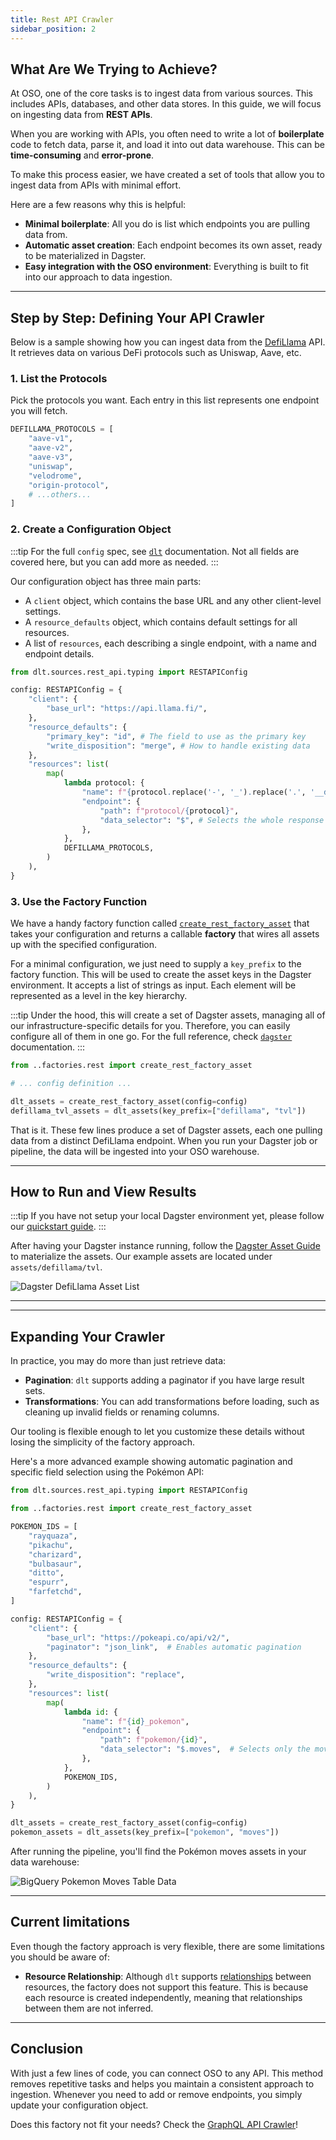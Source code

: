 ```yaml
---
title: Rest API Crawler
sidebar_position: 2
---
```


## What Are We Trying to Achieve?

At OSO, one of the core tasks is to ingest data from various sources. This
includes APIs, databases, and other data stores. In this guide, we will focus on
ingesting data from **REST APIs**.

When you are working with APIs, you often need to write a lot of **boilerplate**
code to fetch data, parse it, and load it into out data warehouse. This can be
**time-consuming** and **error-prone**.

To make this process easier, we have created a set of tools that allow you to
ingest data from APIs with minimal effort.

Here are a few reasons why this is helpful:

- **Minimal boilerplate**: All you do is list which endpoints you are pulling
  data from.
- **Automatic asset creation**: Each endpoint becomes its own asset, ready to be
  materialized in Dagster.
- **Easy integration with the OSO environment**: Everything is built to fit into
  our approach to data ingestion.

---

## Step by Step: Defining Your API Crawler

Below is a sample showing how you can ingest data from the
[DefiLlama](https://defillama.com/) API. It retrieves data on various DeFi
protocols such as Uniswap, Aave, etc.

### 1. List the Protocols

Pick the protocols you want. Each entry in this list represents one endpoint you
will fetch.

```python
DEFILLAMA_PROTOCOLS = [
    "aave-v1",
    "aave-v2",
    "aave-v3",
    "uniswap",
    "velodrome",
    "origin-protocol",
    # ...others...
]
```

### 2. Create a Configuration Object

:::tip
For the full `config` spec, see
[`dlt`](https://dlthub.com/docs/dlt-ecosystem/verified-sources/rest_api/basic)
documentation. Not all fields are covered here, but you can add more as needed.
:::

Our configuration object has three main parts:

- A `client` object, which contains the base URL and any other client-level
  settings.
- A `resource_defaults` object, which contains default settings for all
  resources.
- A list of `resources`, each describing a single endpoint, with a name and
  endpoint details.

```python
from dlt.sources.rest_api.typing import RESTAPIConfig

config: RESTAPIConfig = {
    "client": {
        "base_url": "https://api.llama.fi/",
    },
    "resource_defaults": {
        "primary_key": "id", # The field to use as the primary key
        "write_disposition": "merge", # How to handle existing data
    },
    "resources": list(
        map(
            lambda protocol: {
                "name": f"{protocol.replace('-', '_').replace('.', '__dot__')}_protocol",
                "endpoint": {
                    "path": f"protocol/{protocol}",
                    "data_selector": "$", # Selects the whole response
                },
            },
            DEFILLAMA_PROTOCOLS,
        )
    ),
}
```

### 3. Use the Factory Function

We have a handy factory function called
[`create_rest_factory_asset`](https://github.com/opensource-observer/oso/blob/main/warehouse/oso_dagster/factories/rest.py)
that takes your configuration and returns a callable **factory** that wires all
assets up with the specified configuration.

For a minimal configuration, we just need to supply a `key_prefix` to the
factory function. This will be used to create the asset keys in the Dagster
environment. It accepts a list of strings as input. Each element will be
represented as a level in the key hierarchy.

:::tip
Under the hood, this will create a set of Dagster assets, managing all of
our infrastructure-specific details for you. Therefore, you can easily configure
all of them in one go. For the full reference, check
[`dagster`](https://docs.dagster.io/_apidocs/assets#dagster.asset)
documentation.
:::

```python
from ..factories.rest import create_rest_factory_asset

# ... config definition ...

dlt_assets = create_rest_factory_asset(config=config)
defillama_tvl_assets = dlt_assets(key_prefix=["defillama", "tvl"])
```

That is it. These few lines produce a set of Dagster assets, each one pulling
data from a distinct DefiLlama endpoint. When you run your Dagster job or
pipeline, the data will be ingested into your OSO warehouse.

---

## How to Run and View Results

:::tip
If you have not setup your local Dagster environment yet, please follow
our [quickstart guide](../setup/index.md).
:::

After having your Dagster instance running, follow the
[Dagster Asset Guide](../setup/index.md) to materialize the assets.
Our example assets are located under `assets/defillama/tvl`.

![Dagster DefiLlama Asset List](crawl-api-example-defillama.png)

---

---

## Expanding Your Crawler

In practice, you may do more than just retrieve data:

- **Pagination**: `dlt` supports adding a paginator if you have large result
  sets.
- **Transformations**: You can add transformations before loading, such as
  cleaning up invalid fields or renaming columns.

Our tooling is flexible enough to let you customize these details without losing
the simplicity of the factory approach.

Here's a more advanced example showing automatic pagination and specific field
selection using the Pokémon API:

```py
from dlt.sources.rest_api.typing import RESTAPIConfig

from ..factories.rest import create_rest_factory_asset

POKEMON_IDS = [
    "rayquaza",
    "pikachu",
    "charizard",
    "bulbasaur",
    "ditto",
    "espurr",
    "farfetchd",
]

config: RESTAPIConfig = {
    "client": {
        "base_url": "https://pokeapi.co/api/v2/",
        "paginator": "json_link",  # Enables automatic pagination
    },
    "resource_defaults": {
        "write_disposition": "replace",
    },
    "resources": list(
        map(
            lambda id: {
                "name": f"{id}_pokemon",
                "endpoint": {
                    "path": f"pokemon/{id}",
                    "data_selector": "$.moves",  # Selects only the moves field
                },
            },
            POKEMON_IDS,
        )
    ),
}

dlt_assets = create_rest_factory_asset(config=config)
pokemon_assets = dlt_assets(key_prefix=["pokemon", "moves"])
```

After running the pipeline, you'll find the Pokémon moves assets in your data
warehouse:

![BigQuery Pokemon Moves Table Data](crawl-api-advanced.png)

---

## Current limitations

Even though the factory approach is very flexible, there are some limitations
you should be aware of:

- **Resource Relationship**: Although `dlt` supports
  [relationships](https://dlthub.com/docs/dlt-ecosystem/verified-sources/rest_api/basic#define-resource-relationships)
  between resources, the factory does not support this feature. This is because
  each resource is created independently, meaning that relationships between
  them are not inferred.

---

## Conclusion

With just a few lines of code, you can connect OSO to any API. This method
removes repetitive tasks and helps you maintain a consistent approach to
ingestion. Whenever you need to add or remove endpoints, you simply update your
configuration object.

Does this factory not fit your needs? Check the
[GraphQL API Crawler](./graphql-api.md)!
